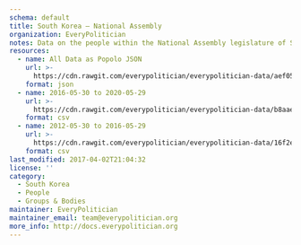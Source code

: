 ```yaml
---
schema: default
title: South Korea — National Assembly
organization: EveryPolitician
notes: Data on the people within the National Assembly legislature of South Korea.
resources:
  - name: All Data as Popolo JSON
    url: >-
      https://cdn.rawgit.com/everypolitician/everypolitician-data/aef0552e2a6df550d930318ad5b3e2ca61068fb0/data/South_Korea/National_Assembly/ep-popolo-v1.0.json
    format: json
  - name: 2016-05-30 to 2020-05-29
    url: >-
      https://cdn.rawgit.com/everypolitician/everypolitician-data/b8aaef1802298300a5db2c1e6f0c2bf776764672/data/South_Korea/National_Assembly/term-20.csv
    format: csv
  - name: 2012-05-30 to 2016-05-29
    url: >-
      https://cdn.rawgit.com/everypolitician/everypolitician-data/16f2eb4fd1ca7f917732774359068d99947fe3a7/data/South_Korea/National_Assembly/term-19.csv
    format: csv
last_modified: 2017-04-02T21:04:32
license: ''
category:
  - South Korea
  - People
  - Groups & Bodies
maintainer: EveryPolitician
maintainer_email: team@everypolitician.org
more_info: http://docs.everypolitician.org
---
```

